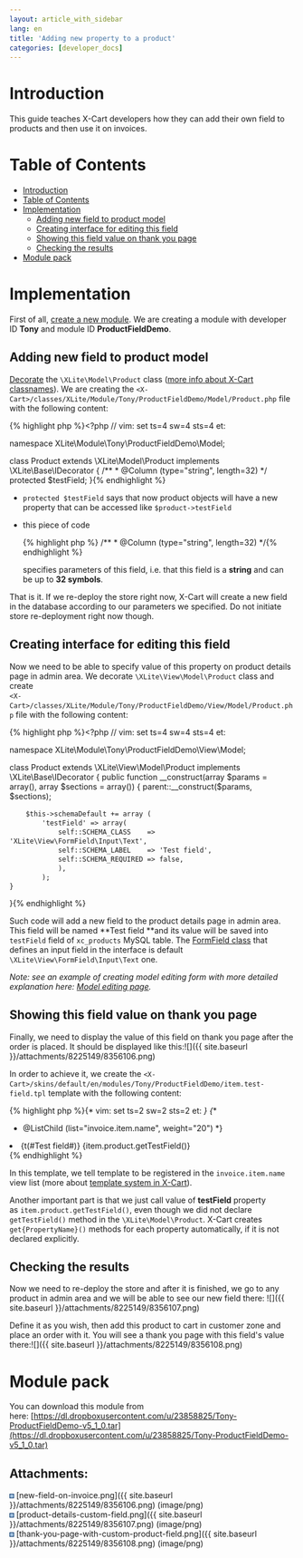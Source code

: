 ```yaml
---
layout: article_with_sidebar
lang: en
title: 'Adding new property to a product'
categories: [developer_docs]
---
```


# Introduction

This guide teaches X-Cart developers how they can add their own field to products and then use it on invoices.

# Table of Contents

*   [Introduction](#Addingnewpropertytoaproduct-Introduction)
*   [Table of Contents](#Addingnewpropertytoaproduct-TableofContents)
*   [Implementation](#Addingnewpropertytoaproduct-Implementation)
    *   [Adding new field to product model](#Addingnewpropertytoaproduct-Addingnewfieldtoproductmodel)
    *   [Creating interface for editing this field](#Addingnewpropertytoaproduct-Creatinginterfaceforeditingthisfield)
    *   [Showing this field value on thank you page](#Addingnewpropertytoaproduct-Showingthisfieldvalueonthankyoupage)
    *   [Checking the results](#Addingnewpropertytoaproduct-Checkingtheresults)
*   [Module pack](#Addingnewpropertytoaproduct-Modulepack)

# Implementation

First of all, [create a new module](Step-1---creating-simplest-module_524296.html). We are creating a module with developer ID **Tony** and module ID **ProductFieldDemo**.

## Adding new field to product model

[Decorate](Step-3---applying-logic-changes_8224804.html) the `\XLite\Model\Product` class ([more info about X-Cart classnames](X-Cart-classes-structure-and-namespaces_524301.html)). We are creating the `<X-Cart>/classes/XLite/Module/Tony/ProductFieldDemo/Model/Product.php` file with the following content: 

{% highlight php %}<?php
// vim: set ts=4 sw=4 sts=4 et:

namespace XLite\Module\Tony\ProductFieldDemo\Model;

class Product extends \XLite\Model\Product implements \XLite\Base\IDecorator
{
	/**
	 * @Column (type="string", length=32)
	 */
	protected $testField;
}{% endhighlight %}

*   `protected $testField` says that now product objects will have a new property that can be accessed like `$product->testField`
*   this piece of code 

    {% highlight php %}	/**
    	 * @Column (type="string", length=32)
    	 */{% endhighlight %}

    specifies parameters of this field, i.e. that this field is a **string** and can be up to **32 symbols**.

That is it. If we re-deploy the store right now, X-Cart will create a new field in the database according to our parameters we specified. Do not initiate store re-deployment right now though.

## Creating interface for editing this field

Now we need to be able to specify value of this property on product details page in admin area. We decorate `\XLite\View\Model\Product` class and create  
`<X-Cart>/classes/XLite/Module/Tony/ProductFieldDemo/View/Model/Product.php` file with the following content: 

{% highlight php %}<?php
// vim: set ts=4 sw=4 sts=4 et:

namespace XLite\Module\Tony\ProductFieldDemo\View\Model;

class Product extends \XLite\View\Model\Product implements \XLite\Base\IDecorator
{
	public function __construct(array $params = array(), array $sections = array())
    {
        parent::__construct($params, $sections);

        $this->schemaDefault += array (
        	'testField' => array(
            	self::SCHEMA_CLASS    => 'XLite\View\FormField\Input\Text',
            	self::SCHEMA_LABEL    => 'Test field',
            	self::SCHEMA_REQUIRED => false,
            	),
        	);
    }
}{% endhighlight %}

Such code will add a new field to the product details page in admin area. This field will be named **Test field **and its value will be saved into `testField` field of `xc_products` MySQL table. The [FormField class](Creating-custom-setting-class_1048617.html) that defines an input field in the interface is default `\XLite\View\FormField\Input\Text` one.

_Note: see an example of creating model editing form with more detailed explanation here: [Model editing page](Model-editing-page_8225393.html)._

## Showing this field value on thank you page

Finally, we need to display the value of this field on thank you page after the order is placed. It should be displayed like this:![]({{ site.baseurl }}/attachments/8225149/8356106.png)

In order to achieve it, we create the `<X-Cart>/skins/default/en/modules/Tony/ProductFieldDemo/item.test-field.tpl` template with the following content: 

{% highlight php %}{* vim: set ts=2 sw=2 sts=2 et: *}
{**
 * @ListChild (list="invoice.item.name", weight="20")
 *}
<li class="test-field">
  <span class="name">{t(#Test field#)}</span>
  <span class="test-field-value">{item.product.getTestField()}</span>
</li>{% endhighlight %}

In this template, we tell template to be registered in the `invoice.item.name` view list (more about [template system in X-Cart](Step-2---applying-design-changes_8224787.html)).

Another important part is that we just call value of **testField** property as `item.product.getTestField()`, even though we did not declare `getTestField()` method in the `\XLite\Model\Product`. X-Cart creates `get{PropertyName}()` methods for each property automatically, if it is not declared explicitly.

## Checking the results

Now we need to re-deploy the store and after it is finished, we go to any product in admin area and we will be able to see our new field there: ![]({{ site.baseurl }}/attachments/8225149/8356107.png)

Define it as you wish, then add this product to cart in customer zone and place an order with it. You will see a thank you page with this field's value there:![]({{ site.baseurl }}/attachments/8225149/8356108.png)

# Module pack

You can download this module from here: [https://dl.dropboxusercontent.com/u/23858825/Tony-ProductFieldDemo-v5_1_0.tar](https://dl.dropboxusercontent.com/u/23858825/Tony-ProductFieldDemo-v5_1_0.tar)

## Attachments:

![](images/icons/bullet_blue.gif) [new-field-on-invoice.png]({{ site.baseurl }}/attachments/8225149/8356106.png) (image/png)  
![](images/icons/bullet_blue.gif) [product-details-custom-field.png]({{ site.baseurl }}/attachments/8225149/8356107.png) (image/png)  
![](images/icons/bullet_blue.gif) [thank-you-page-with-custom-product-field.png]({{ site.baseurl }}/attachments/8225149/8356108.png) (image/png)